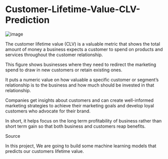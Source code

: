 # Customer-Lifetime-Value-CLV-Prediction

![image](https://user-images.githubusercontent.com/106876801/201621434-5e537e09-d75d-4cc2-bf5c-1a0df683d826.png)

The customer lifetime value (CLV) is a valuable metric that shows the total amount of money a business expects a customer to spend on products and services throughout the customer relationship.

This figure shows businesses where they need to redirect the marketing spend to draw in new customers or retain existing ones.

It puts a numeric value on how valuable a specific customer or segment’s relationship is to the business and how much should be invested in that relationship.

Companies get insights about customers and can create well-informed marketing strategies to achieve their marketing goals and develop loyal customers who advocate for their brand.

In short, it helps focus on the long term profitability of business rather than short term gain so that both business and customers reap benefits.

Source

In this project, We are going to build some machine learning models that predicts our customers lifetime value.
